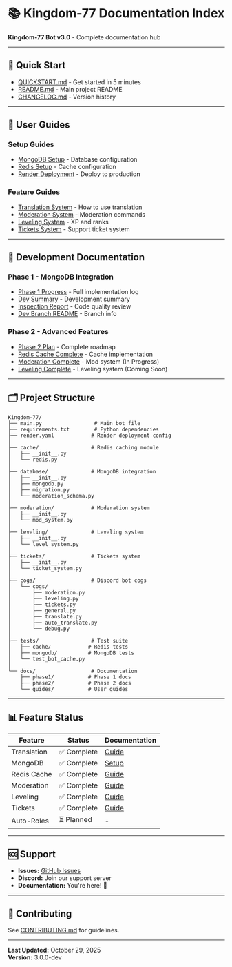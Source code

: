# 📚 Kingdom-77 Documentation Index

**Kingdom-77 Bot v3.0** - Complete documentation hub

---

## 🚀 Quick Start

- [QUICKSTART.md](../QUICKSTART.md) - Get started in 5 minutes
- [README.md](../README.md) - Main project README
- [CHANGELOG.md](../CHANGELOG.md) - Version history

---

## 📖 User Guides

### Setup Guides
- [MongoDB Setup](./MONGODB_SETUP.md) - Database configuration
- [Redis Setup](./guides/REDIS_SETUP.md) - Cache configuration
- [Render Deployment](../RENDER_DEPLOYMENT.md) - Deploy to production

### Feature Guides
- [Translation System](./guides/TRANSLATION_GUIDE.md) - How to use translation
- [Moderation System](./guides/MODERATION_GUIDE.md) - Moderation commands
- [Leveling System](./guides/LEVELING_GUIDE.md) - XP and ranks
- [Tickets System](./guides/TICKETS_GUIDE.md) - Support ticket system

---

## 🔧 Development Documentation

### Phase 1 - MongoDB Integration
- [Phase 1 Progress](./phase1/PHASE1_PROGRESS.md) - Full implementation log
- [Dev Summary](./phase1/DEV_SUMMARY.md) - Development summary
- [Inspection Report](./phase1/INSPECTION_REPORT.md) - Code quality review
- [Dev Branch README](../DEV_BRANCH_README.md) - Branch info

### Phase 2 - Advanced Features
- [Phase 2 Plan](./phase2/PHASE2_PLAN.md) - Complete roadmap
- [Redis Cache Complete](./phase2/PHASE2_COMPLETE_REDIS.md) - Cache implementation
- [Moderation Complete](./phase2/PHASE2_COMPLETE_MODERATION.md) - Mod system (In Progress)
- [Leveling Complete](./phase2/PHASE2_COMPLETE_LEVELING.md) - Leveling system (Coming Soon)

---

## 🗂️ Project Structure

```
Kingdom-77/
├── main.py                 # Main bot file
├── requirements.txt        # Python dependencies
├── render.yaml            # Render deployment config
│
├── cache/                 # Redis caching module
│   ├── __init__.py
│   └── redis.py
│
├── database/              # MongoDB integration
│   ├── __init__.py
│   ├── mongodb.py
│   ├── migration.py
│   └── moderation_schema.py
│
├── moderation/            # Moderation system
│   ├── __init__.py
│   └── mod_system.py
│
├── leveling/              # Leveling system
│   ├── __init__.py
│   └── level_system.py
│
├── tickets/               # Tickets system
│   ├── __init__.py
│   └── ticket_system.py
│
├── cogs/                  # Discord bot cogs
│   └── cogs/
│       ├── moderation.py
│       ├── leveling.py
│       ├── tickets.py
│       ├── general.py
│       ├── translate.py
│       ├── auto_translate.py
│       └── debug.py
│
├── tests/                 # Test suite
│   ├── cache/            # Redis tests
│   ├── mongodb/          # MongoDB tests
│   └── test_bot_cache.py
│
└── docs/                  # Documentation
    ├── phase1/           # Phase 1 docs
    ├── phase2/           # Phase 2 docs
    └── guides/           # User guides
```

---

## 📊 Feature Status

| Feature | Status | Documentation |
|---------|--------|--------------|
| Translation | ✅ Complete | [Guide](./guides/TRANSLATION_GUIDE.md) |
| MongoDB | ✅ Complete | [Setup](./MONGODB_SETUP.md) |
| Redis Cache | ✅ Complete | [Guide](./guides/REDIS_SETUP.md) |
| Moderation | ✅ Complete | [Guide](./guides/MODERATION_GUIDE.md) |
| Leveling | ✅ Complete | [Guide](./guides/LEVELING_GUIDE.md) |
| Tickets | ✅ Complete | [Guide](./guides/TICKETS_GUIDE.md) |
| Auto-Roles | ⏳ Planned | - |

---

## 🆘 Support

- **Issues:** [GitHub Issues](https://github.com/myapps-web/Kingdom-77/issues)
- **Discord:** Join our support server
- **Documentation:** You're here! 📖

---

## 🤝 Contributing

See [CONTRIBUTING.md](./CONTRIBUTING.md) for guidelines.

---

**Last Updated:** October 29, 2025  
**Version:** 3.0.0-dev
